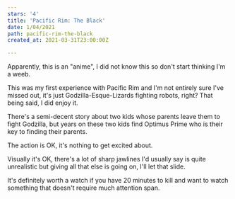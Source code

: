 ```yaml
---
stars: '4'
title: 'Pacific Rim: The Black'
date: 1/04/2021
path: pacific-rim-the-black
created_at: 2021-03-31T23:00:00Z

---
```

Apparently, this is an "anime", I did not know this so don't start thinking I'm a weeb.

This was my first experience with Pacific Rim and I'm not entirely sure I've missed out, it's just Godzilla-Esque-Lizards fighting robots, right? That being said, I did enjoy it.

There's a semi-decent story about two kids whose parents leave them to fight Godzilla, but years on these two kids find Optimus Prime who is their key to finding their parents.

The action is OK, it's nothing to get excited about.

Visually it's OK, there's a lot of sharp jawlines I'd usually say is quite unrealistic but giving all that else is going on, I'll let that slide.

It's definitely worth a watch if you have 20 minutes to kill and want to watch something that doesn't require much attention span.